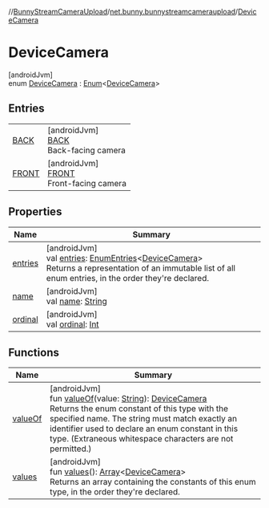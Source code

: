 //[BunnyStreamCameraUpload](../../../index.md)/[net.bunny.bunnystreamcameraupload](../index.md)/[DeviceCamera](index.md)

# DeviceCamera

[androidJvm]\
enum [DeviceCamera](index.md) : [Enum](https://kotlinlang.org/api/core/kotlin-stdlib/kotlin/-enum/index.html)&lt;[DeviceCamera](index.md)&gt;

## Entries

| | |
|---|---|
| [BACK](-b-a-c-k/index.md) | [androidJvm]<br>[BACK](-b-a-c-k/index.md)<br>Back-facing camera |
| [FRONT](-f-r-o-n-t/index.md) | [androidJvm]<br>[FRONT](-f-r-o-n-t/index.md)<br>Front-facing camera |

## Properties

| Name | Summary |
|---|---|
| [entries](entries.md) | [androidJvm]<br>val [entries](entries.md): [EnumEntries](https://kotlinlang.org/api/core/kotlin-stdlib/kotlin.enums/-enum-entries/index.html)&lt;[DeviceCamera](index.md)&gt;<br>Returns a representation of an immutable list of all enum entries, in the order they're declared. |
| [name](-f-r-o-n-t/index.md#-372974862%2FProperties%2F-1916018976) | [androidJvm]<br>val [name](-f-r-o-n-t/index.md#-372974862%2FProperties%2F-1916018976): [String](https://kotlinlang.org/api/core/kotlin-stdlib/kotlin/-string/index.html) |
| [ordinal](-f-r-o-n-t/index.md#-739389684%2FProperties%2F-1916018976) | [androidJvm]<br>val [ordinal](-f-r-o-n-t/index.md#-739389684%2FProperties%2F-1916018976): [Int](https://kotlinlang.org/api/core/kotlin-stdlib/kotlin/-int/index.html) |

## Functions

| Name | Summary |
|---|---|
| [valueOf](value-of.md) | [androidJvm]<br>fun [valueOf](value-of.md)(value: [String](https://kotlinlang.org/api/core/kotlin-stdlib/kotlin/-string/index.html)): [DeviceCamera](index.md)<br>Returns the enum constant of this type with the specified name. The string must match exactly an identifier used to declare an enum constant in this type. (Extraneous whitespace characters are not permitted.) |
| [values](values.md) | [androidJvm]<br>fun [values](values.md)(): [Array](https://kotlinlang.org/api/core/kotlin-stdlib/kotlin/-array/index.html)&lt;[DeviceCamera](index.md)&gt;<br>Returns an array containing the constants of this enum type, in the order they're declared. |